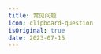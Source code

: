 ```yaml
---
title: 常见问题
icon: clipboard-question
isOriginal: true
date: 2023-07-15
---
```


<AutoCatalog />
